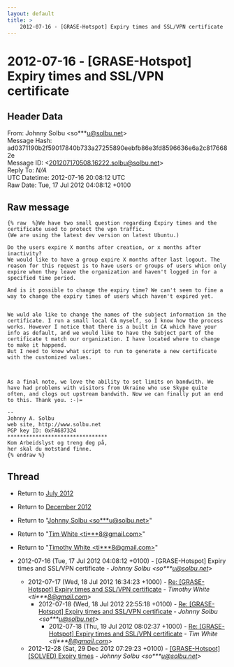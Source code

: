 ```yaml
---
layout: default
title: >
    2012-07-16 - [GRASE-Hotspot] Expiry times and SSL/VPN certificate
---
```


# 2012-07-16 - [GRASE-Hotspot] Expiry times and SSL/VPN certificate

## Header Data

From: Johnny Solbu \<so***u@solbu.net\><br>
Message Hash: ad0371190b2f59017840b733a27255890eebfb86e3fd8596636e6a2c8176682e<br>
Message ID: \<201207170508.16222.solbu@solbu.net\><br>
Reply To: _N/A_<br>
UTC Datetime: 2012-07-16 20:08:12 UTC<br>
Raw Date: Tue, 17 Jul 2012 04:08:12 +0100<br>

## Raw message

```
{% raw  %}We have two small question regarding Expiry times and the certificate used to protect the vpn traffic.
(We are using the latest dev version on latest Ubuntu.)

Do the users expire X months after creation, or x months after inactivity?
We would like to have a group expire X months after last logout. The reason for this request is to have users or groups of users whicn only expire when they leave the organization and haven't logged in for a specified time period.

And is it possible to change the expiry time? We can't seem to fine a way to change the expiry times of users which haven't expired yet.


We wuld alo like to change the names of the subject information in the certificate. I run a small local CA myself, so I know how the process works. However I notice that there is a built in CA which have your info as default, and we would like to have the Subject part of the certificate t match our organization. I have located where to change to make it happend.
But I need to know what script to run to generate a new certificate with the customized values.



As a final note, we love the ability to set limits on bandwith. We have had problems with visitors from Ukraine who use Skype quite often, and clogs out upstream bandwith. Now we can finally put an end to this. Thank you. :-)=

-- 
Johnny A. Solbu
web site, http://www.solbu.net
PGP key ID: 0xFA687324
********************************
Kom Arbeidslyst og treng deg på,
her skal du motstand finne.
{% endraw %}
```

## Thread

+ Return to [July 2012](/archive/2012/07)
+ Return to [December 2012](/archive/2012/12)

+ Return to "[Johnny Solbu <so***u<span>@</span>solbu.net>](/authors/so___u_at_solbu_net)"
+ Return to "[Tim White <ti***8<span>@</span>gmail.com>](/authors/ti___8_at_gmail_com)"
+ Return to "[Timothy White <ti***8<span>@</span>gmail.com>](/authors/ti___8_at_gmail_com)"

+ 2012-07-16 (Tue, 17 Jul 2012 04:08:12 +0100) - [GRASE-Hotspot] Expiry times and SSL/VPN certificate - _Johnny Solbu \<so***u@solbu.net\>_
  + 2012-07-17 (Wed, 18 Jul 2012 16:34:23 +1000) - [Re: [GRASE-Hotspot] Expiry times and SSL/VPN certificate](/archive/2012/07/4790e2113ae3992f7da0f9ddf5ca350e82eb34d314cb8ea96d53ea232e26a7ac) - _Timothy White \<ti***8@gmail.com\>_
    + 2012-07-18 (Wed, 18 Jul 2012 22:55:18 +0100) - [Re: [GRASE-Hotspot] Expiry times and SSL/VPN certificate](/archive/2012/07/3473b5ca3e09c9cf76cecf1098cf13080aa9ae04fa17f4d6a4adc89c922cdeb1) - _Johnny Solbu \<so***u@solbu.net\>_
      + 2012-07-18 (Thu, 19 Jul 2012 08:02:37 +1000) - [Re: [GRASE-Hotspot] Expiry times and SSL/VPN certificate](/archive/2012/07/6ff4aeba89fc1cf76d0ea064346b36d11ba5d4a4930c88f6c82c303eb8eefe5f) - _Tim White \<ti***8@gmail.com\>_
  + 2012-12-28 (Sat, 29 Dec 2012 07:29:23 +0100) - [[GRASE-Hotspot] (SOLVED) Expiry times](/archive/2012/12/fd71d3e5e85f9bbcf84967ff8d39f957c068b220fae946fe80202e1c0eaacc31) - _Johnny Solbu \<so***u@solbu.net\>_

